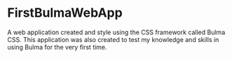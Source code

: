 # FirstBulmaWebApp
A web application created and style using the CSS framework called Bulma CSS. This application was also created to test my knowledge and skills in using Bulma for the very first time. 
